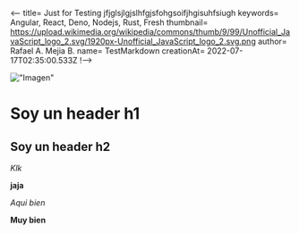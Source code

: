 <--
title= Just for Testing jfjglsjlgjslhfgjsfohgsoifjhgisuhfsiugh
keywords= Angular, React, Deno, Nodejs, Rust, Fresh
thumbnail= https://upload.wikimedia.org/wikipedia/commons/thumb/9/99/Unofficial_JavaScript_logo_2.svg/1920px-Unofficial_JavaScript_logo_2.svg.png
author= Rafael A. Mejia B.
name= TestMarkdown
creationAt= 2022-07-17T02:35:00.533Z
!-->

!["Imagen"](https://upload.wikimedia.org/wikipedia/commons/thumb/9/99/Unofficial_JavaScript_logo_2.svg/1920px-Unofficial_JavaScript_logo_2.svg.png)

# Soy un header h1

## Soy un header h2

_Klk_

**jaja**

_Aqui bien_

**Muy bien**
